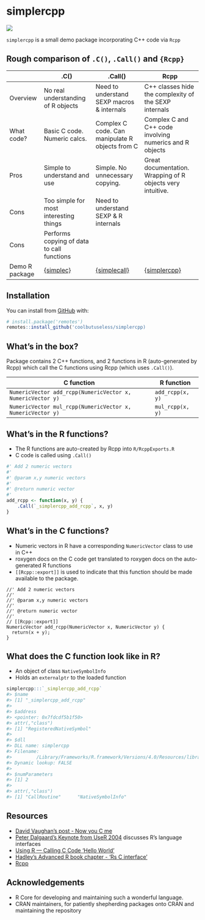 
<!-- README.md is generated from README.Rmd. Please edit that file -->

# simplercpp

<!-- badges: start -->

![](https://img.shields.io/badge/cool-useless-green.svg)
<!-- badges: end -->

`simplercpp` is a small demo package incorporating C++ code via `Rcpp`

## Rough comparison of `.C()`, `.Call()` and `{Rcpp}`

|                | .C()                                                   | .Call()                                                      | Rcpp                                                         |
| -------------- | ------------------------------------------------------ | ------------------------------------------------------------ | ------------------------------------------------------------ |
| Overview       | No real understanding of R objects                     | Need to understand SEXP macros & internals                   | C++ classes hide the complexity of the SEXP internals        |
| What code?     | Basic C code. Numeric calcs.                           | Complex C code. Can manipulate R objects from C              | Complex C and C++ code involving numerics and R objects      |
| Pros           | Simple to understand and use                           | Simple. No unnecessary copying.                              | Great documentation. Wrapping of R objects very intuitive.   |
| Cons           | Too simple for most interesting things                 | Need to understand SEXP & R internals                        |                                                              |
| Cons           | Performs copying of data to call functions             |                                                              |                                                              |
| Demo R package | [{simplec}](https://github.com/coolbutuseless/simplec) | [{simplecall}](https://github.com/coolbutuseless/simplecall) | [{simplercpp}](https://github.com/coolbutuseless/simplercpp) |

## Installation

You can install from
[GitHub](https://github.com/coolbutuseless/simplercpp) with:

``` r
# install.package('remotes')
remotes::install_github('coolbutuseless/simplercpp)
```

## What’s in the box?

Package contains 2 C++ functions, and 2 functions in R (auto-generated
by Rcpp) which call the C functions using Rcpp (which uses `.Call()`).

| C function                                                 | R function       |
| ---------------------------------------------------------- | ---------------- |
| `NumericVector add_rcpp(NumericVector x, NumericVector y)` | `add_rcpp(x, y)` |
| `NumericVector mul_rcpp(NumericVector x, NumericVector y)` | `mul_rcpp(x, y)` |

## What’s in the R functions?

  - The R functions are auto-created by Rcpp into `R/RcppExports.R`
  - C code is called using `.Call()`

<!-- end list -->

``` r
#' Add 2 numeric vectors
#'
#' @param x,y numeric vectors
#'
#' @return numeric vector
#'
add_rcpp <- function(x, y) {
    .Call(`_simplercpp_add_rcpp`, x, y)
}
```

## What’s in the C functions?

  - Numeric vectors in R have a corresponding `NumericVector` class to
    use in C++
  - roxygen docs on the C code get translated to roxygen docs on the
    auto-generated R functions
  - `[[Rcpp::export]]` is used to indicate that this function should be
    made available to the package.

<!-- end list -->

    //' Add 2 numeric vectors
    //'
    //' @param x,y numeric vectors
    //'
    //' @return numeric vector
    //'
    // [[Rcpp::export]]
    NumericVector add_rcpp(NumericVector x, NumericVector y) {
      return(x + y);
    }

## What does the C function look like in R?

  - An object of class `NativeSymbolInfo`
  - Holds an `externalptr` to the loaded function

<!-- end list -->

``` r
simplercpp:::`_simplercpp_add_rcpp`
#> $name
#> [1] "_simplercpp_add_rcpp"
#> 
#> $address
#> <pointer: 0x7fdcdf5b1f50>
#> attr(,"class")
#> [1] "RegisteredNativeSymbol"
#> 
#> $dll
#> DLL name: simplercpp
#> Filename:
#>         /Library/Frameworks/R.framework/Versions/4.0/Resources/library/simplercpp/libs/simplercpp.so
#> Dynamic lookup: FALSE
#> 
#> $numParameters
#> [1] 2
#> 
#> attr(,"class")
#> [1] "CallRoutine"      "NativeSymbolInfo"
```

## Resources

  - [David Vaughan’s post - Now you C
    me](https://blog.davisvaughan.com/2019/03/02/now-you-c-me/)
  - [Peter Dalgaard’s Keynote from
    UseR 2004](http://www.ci.tuwien.ac.at/Conferences/useR-2004/Keynotes/Dalgaard.pdf)
    discusses R’s language interfaces
  - [Using R — Calling C Code ‘Hello
    World’](http://mazamascience.com/WorkingWithData/?p=1067)
  - [Hadley’s Advanced R book chapter - ‘Rs C
    interface’](http://adv-r.had.co.nz/C-interface.html)
  - [Rcpp](https://cran.r-project.org/package=Rcpp)

## Acknowledgements

  - R Core for developing and maintaining such a wonderful language.
  - CRAN maintainers, for patiently shepherding packages onto CRAN and
    maintaining the repository
